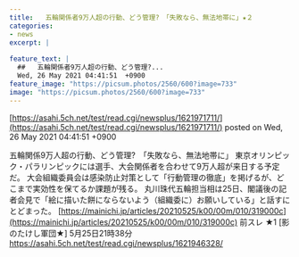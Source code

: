 ```yaml
---
title:   五輪関係者9万人超の行動、どう管理?　「失敗なら、無法地帯に」★２  
categories:
- news
excerpt: |
  
feature_text: |
  ##   五輪関係者9万人超の行動、どう管理?...
  Wed, 26 May 2021 04:41:51  +0900
feature_image: "https://picsum.photos/2560/600?image=733"
image: "https://picsum.photos/2560/600?image=733"
---
```


[https://asahi.5ch.net/test/read.cgi/newsplus/1621971711/](https://asahi.5ch.net/test/read.cgi/newsplus/1621971711/)
posted on Wed, 26 May 2021 04:41:51  +0900

<!--more-->

五輪関係9万人超の行動、どう管理?　「失敗なら、無法地帯に」 東京オリンピック・パラリンピックには選手、大会関係者を合わせて9万人超が来日する予定だ。 大会組織委員会は感染防止対策として「行動管理の徹底」を掲げるが、どこまで実効性を保てるか課題が残る。 丸川珠代五輪担当相は25日、閣議後の記者会見で「絵に描いた餅にならないよう（組織委に）お願いしている」と話すにとどまった。 [https://mainichi.jp/articles/20210525/k00/00m/010/319000c](https://mainichi.jp/articles/20210525/k00/00m/010/319000c) 前スレ ★1 [影のたけし軍団★] 5月25日21時38分 https://asahi.5ch.net/test/read.cgi/newsplus/1621946328/
